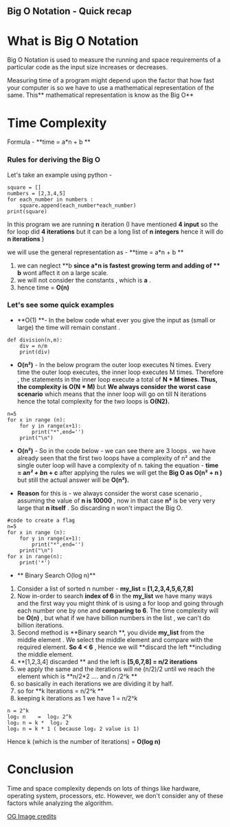 ## Big O Notation - Quick recap

# What is Big O Notation 

Big O Notation is used to measure the running and space requirements of a particular code as the input size increases or decreases.

Measuring time of a program might depend upon the factor that how fast your computer is so we have to use a mathematical representation of the same. This** mathematical representation is know as the Big O**

# Time Complexity 

> 
Formula - **time = a*n + b **

### Rules for deriving the Big O

Let's take an example using python - 

```
square = []
numbers = [2,3,4,5]
for each_number in numbers :
    square.append(each_number*each_number)
print(square)
``` 
In this program we are running **n** iteration (I have mentioned **4 input** so the for loop did **4 iterations** but it can be a long list of **n integers** hence it will do **n iterations** )

we will use the general representation as - **time = a*n + b **

1.  we can neglect **b **since **a*n** is fastest growing term and adding of ** b** wont affect it on a large scale.
2. we will not consider the constants , which is **a** .
3. hence time = **O(n)**

### Let's see some quick examples


- **O(1) **- In the below code what ever you give the input as (small or large) the time will remain constant .

```
def division(n,m):
    div = n/m
    print(div)
``` 


- **O(n²)** - In the below program the outer loop executes N times. Every time the outer loop executes, the inner loop executes M times. Therefore , the statements in the inner loop execute a total of **N * M times. Thus,  the complexity is O(N * M)** but **We always consider the worst case scenario** which means that the inner loop will go on till N iterations hence the total complexity for the two loops is **O(N2).**


```
n=5
for x in range (n):
    for y in range(x+1):
        print("*",end='')
    print("\n")
``` 


- **O(n²)** - So in the code below - we can see there are 3 loops . we have already seen that the first two loops have a complexity of n² and the single outer loop will have a complexity of n. 
taking the equation - **time = a*n² + b*n + c** after applying the rules we will get the **Big O as O(n² + n )** but still the actual answer will be **O(n²).**


- **Reason** for this is - we always consider the worst case scenario , assuming the value of **n is 10000** , now in that case **n²** is be very very large that **n itself** . So discarding n won't impact the Big O. 

```
#code to create a flag 
n=5
for x in range (n):
    for y in range(x+1):
        print("*",end='')
    print("\n")
for x in range(n):
    print('*')

``` 


-  ** Binary Search O(log n)**


1. Consider a list of sorted n number - **my_list = [1,2,3,4,5,6,7,8]**
2. Now in-order to search **index of 6** in the **my_list** we have many ways and the first way you might think of is using a for loop and going through each number one by one and **comparing to 6**. 
The time complexity will be **O(n)** , but what if we have billion numbers in the list , we can't do billion iterations.
3. Second method is **Binary search **, you divide **my_list** from the middle element . We select the middle element and compare with the required element. **So 4 < 6** , Hence we will **discard the left **including the middle element.
4. **[1,2,3,4] discarded ** and the left is **[5,6,7,8]   = n/2 iterations** 
5. we apply the same and the iterations will ne (n/2)/2 until we reach the element which is **n/2*2 .... and n /2^k **
6. so basically in each iterations we are dividing it by half.
7. so for **k Iterations = n/2^k **
8. keeping  k iterations as 1 we have 1 = n/2^k
          
```
n = 2^k
log₂ n    =  log₂ 2^k
log₂ n = k *  log₂ 2
log₂ n = k * 1 ( because log₂ 2 value is 1)

``` 

Hence k (which is the number of iterations) = **O(log n)**


# Conclusion 
Time and space complexity depends on lots of things like hardware, operating system, processors, etc. However, we don't consider any of these factors while analyzing the algorithm.


 [OG Image credits](https://unsplash.com/@hellokellybrito) 






